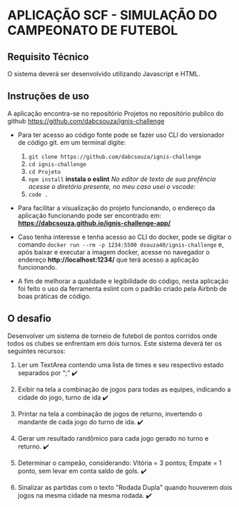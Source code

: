 # APLICAÇÃO SCF - SIMULAÇÃO DO CAMPEONATO DE FUTEBOL

## Requisito Técnico
O sistema deverá ser desenvolvido utilizando Javascript e HTML.

## Instruções de uso

A aplicação encontra-se no repositório Projetos no repositório publico do github https://github.com/dabcsouza/ignis-challenge

- Para ter acesso ao código fonte pode se fazer uso CLI do versionador de código git. em um terminal digite:
  1. `git clone https://github.com/dabcsouza/ignis-challenge`
  2. `cd ignis-challenge`
  3. `cd Projeto`
  4. `npm install`  **instala o eslint**
  *No editor de texto de sua prefência acesse o diretório presente, no meu caso usei o vscode:*
  4. `code .`

- Para facilitar a visualização do projeto funcionando, o endereço da aplicação funcionando pode ser encontrado em:
 **https://dabcsouza.github.io/ignis-challenge-app/**

- Caso tenha interesse e tenha acesso ao CLI do docker, pode se digitar o comando `docker run --rm -p 1234:5500 dsouza40/ignis-challenge` e, após baixar e executar a imagem docker, acesse no navegador o endereço **http://localhost:1234/** que terá acesso a aplicação funcionando.

- A fim de melhorar a qualidade e legibilidade do código, nesta aplicação foi feito o uso da ferramenta eslint com o padrão criado pela Airbnb de boas práticas de código.

## O desafio
Desenvolver um sistema de torneio de futebol de pontos corridos onde todos 
os clubes se enfrentam em dois turnos. Este sistema deverá ter os seguintes recursos:

1. Ler um TextArea contendo uma lista de times e seu respectivo estado separados
por “;” :heavy_check_mark:

2. Exibir na tela a combinação de jogos para todas as equipes, indicando a cidade do 
jogo, turno de ida :heavy_check_mark:

3. Printar na tela a combinação de jogos de returno, invertendo o mandante de cada 
jogo do turno de ida. :heavy_check_mark:

4. Gerar um resultado randômico para cada jogo gerado no turno e returno. :heavy_check_mark:

5. Determinar o campeão, considerando: Vitória = 3 pontos; Empate = 1 ponto, sem 
levar em conta saldo de gols. :heavy_check_mark:

6. Sinalizar as partidas com o texto "Rodada Dupla" quando houverem dois jogos na 
mesma cidade na mesma rodada. :heavy_check_mark:

<!-- # DESAFIO IGNIS - 2022

**Parabéns!** <br>
Ficamos muito felizes por você ter chegado até aqui e agora chegou a hora de botar as mãos no código e mostrar toda a sua habilidade.
Nessa etapa queremos ver como você pensa e estrutura seu código, por isso se liga no que vamos desenvolver.

## Requisito Técnico
O sistema deverá ser desenvolvido utilizando Javascript e HTML.

## O desafio
Desenvolver um sistema de torneio de futebol de pontos corridos onde todos 
os clubes se enfrentam em dois turnos. Este sistema deverá ter os seguintes recursos:

1. Ler um TextArea contendo uma lista de times e seu respectivo estado separados
por “;”
Exemplo:<br>
Vasco;Rio de Janeiro <br>
Flamengo;Rio de Janeiro <br>
Palmeiras;São Paulo <br>
Santos;São Paulo <br>
Cruzeiro;Minas Gerais <br>
Internacional;Rio Grande do Sul <br>

2. Exibir na tela a combinação de jogos para todas as equipes, indicando a cidade do 
jogo, turno de ida, por exemplo:
Vasco vs Flamengo - Rio de Janeiro - Rodada 1 <br>
Palmeiras vs Cruzeiro - São Paulo - Rodada 1 <br>
Santos vs Internacional - São Paulo - Rodada 1 <br>
Flamengo vs Santos - Rio de Janeiro - Rodada 2 <br>
Palmeiras vs Internacional - São Paulo - Rodada 2 <br>
Cruzeiro vs Vasco - Minas Gerais - Rodada 2<br>

3. Printar na tela a combinação de jogos de returno, invertendo o mandante de cada 
jogo do turno de ida.

4. Gerar um resultado randômico para cada jogo gerado no turno e returno.

5. Determinar o campeão, considerando: Vitória = 3 pontos; Empate = 1 ponto, sem 
levar em conta saldo de gols.

6. Sinalizar as partidas com o texto "Rodada Dupla" quando houverem dois jogos na 
mesma cidade na mesma rodada, como no exemplo abaixo:

Vasco vs Flamengo - Rio de Janeiro - Rodada 1 <br>
Palmeiras vs Cruzeiro - São Paulo - Rodada 1 (RODADA DUPLA) <br>
Santos vs Internacional - São Paulo - Rodada 1 (RODADA DUPLA <br>

## Dicas
* Crie um Fork e em seguida faça o clone.
* Tente não fazer tudo em um mesmo commit.
* Assim que terminar, mande um e-mail para contact@ignisplanning.com avisando e não faça mais commits depois disso.
* O assunto do e-mail deverá ser [DESAFIO-DEV-2022] – SEU NOME COMPLETO

<br>
<br>

**Boa sorte! Estamos ansiosos pra ter você na equipe.** -->
